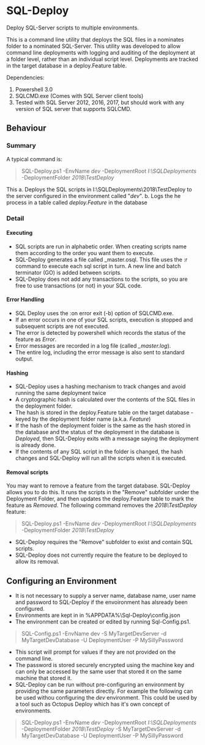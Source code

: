 # SQL-Deploy
Deploy SQL-Server scripts to multiple environments.

This is a command line utility that deploys the SQL files in a nominates folder to a nominated SQL-Server.
This utility was developed to allow command line deployments with logging and auditing of the deployment at a folder level, rather than an individual script level. Deployments are tracked in the target database in a deploy.Feature table.

Dependencies:
  1. Powershell 3.0
  2. SQLCMD.exe (Comes with SQL Server client tools)
  3. Tested with SQL Server 2012, 2016, 2017, but should work with any version of SQL server that supports SQLCMD.

## Behaviour
### Summary
A typical command is:
> SQL-Deploy.ps1 -EnvName *dev* -DeploymentRoot *I:\SQLDeployments* -DeploymentFolder *2018\TestDeploy*

This
a. Deploys the SQL scripts in I:\SQLDeployments\2018\TestDeploy to the server configured in the environment called "*dev*".
b. Logs the he process in a table called *deploy.Feature* in the database

### Detail
#### Executing
* SQL scripts are run in alphabetic order. When creating scripts name them according to the order you want them to execute.
* SQL-Deploy generates a file called _master.osql. This file uses the :r command to execute each sql script in turn. A new line and batch terminator (GO) is added between scripts.
* SQL-Deploy does not add any transactions to the scripts, so you are free to use transactions (or not) in your SQL code.
#### Error Handling
* SQL Deploy uses the :on error exit (-b) option of SQLCMD.exe.
* If an error occurs in one of your SQL scripts, execution is stopped and subsequent scripts are not executed.
* The error is detected by powershell which records the status of the feature as *Error*.
* Error messages are recorded in a log file (called *<env>_master.log*).
* The entire log, including the error message is also sent to standard output.
#### Hashing
* SQL-Deploy uses a hashing mechanism to track changes and avoid running the same deployment twice
* A cryptographic hash is calculated over the contents of the SQL files in the deployment folder.
* The hash is stored in the deploy.Feature table on the target database - keyed by the deployment folder name (a.k.a. *Feature*)
* If the hash of the deployment folder is the same as the hash stored in the database and the status of the deployment in the database is *Deployed*, then SQL-Deploy exits with a message saying the deployment is already done.
* If the contents of any SQL script in the folder is changed, the hash changes and SQL-Deploy will run all the scripts when it is executed.

#### Removal scripts
You may want to remove a feature from the target database. SQL-Deploy allows you to do this. It runs the scripts in the "Remove" subfolder under the Deployment Folder, and then updates the deploy.Feature table to mark the feature as *Removed*.
The following command removes the *2018\TestDeploy* feature:
> SQL-Deploy.ps1 -EnvName *dev* -DeploymentRoot *I:\SQLDeployments* -DeploymentFolder *2018\TestDeploy*
* SQL-Deploy requires the "Remove" subfolder to exist and contain  SQL scripts.
* SQL-Deploy does not currently require the feature to be deployed to allow its removal.
  

## Configuring an Environment
* It is not necessary to supply a server name, database name, user name and password to SQL-Deploy if the envoironment has alsready been configured.
* Environments are kept in in %APPDATA%\Sql-Deploy\config.json
* The environment can be created or edited by running Sql-Config.ps1.
> SQL-Config.ps1 -EnvName dev -S MyTargetDevServer -d MyTargetDevDatabase -U DeploymentUser -P MySillyPassword
* This script will prompt for values if they are not provided on the command line.
* The password is stored securely encrypted using the machine key and can only be accessed by the same user that stored it on the same machine that stored it.
* SQL-Deploy can be run without pre-configuring an environment by providing the same parameters directly. For example the following can be used withou configuring the *dev* environment. This could be used by a tool such as Octopus Deploy which has it's own concept of environments.
> SQL-Deploy.ps1 -EnvName *dev* -DeploymentRoot *I:\SQLDeployments* -DeploymentFolder *2018\TestDeploy*  -S MyTargetDevServer -d MyTargetDevDatabase -U DeploymentUser -P MySillyPassword
